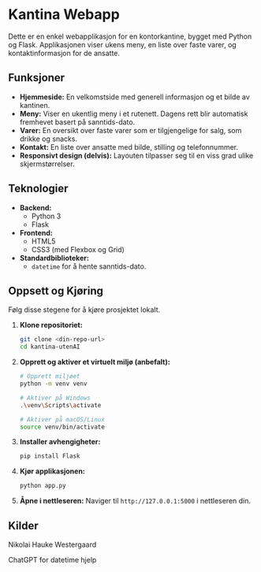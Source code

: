 # Kantina Webapp

Dette er en enkel webapplikasjon for en kontorkantine, bygget med Python og Flask. Applikasjonen viser ukens meny, en liste over faste varer, og kontaktinformasjon for de ansatte.

## Funksjoner

- **Hjemmeside:** En velkomstside med generell informasjon og et bilde av kantinen.
- **Meny:** Viser en ukentlig meny i et rutenett. Dagens rett blir automatisk fremhevet basert på sanntids-dato.
- **Varer:** En oversikt over faste varer som er tilgjengelige for salg, som drikke og snacks.
- **Kontakt:** En liste over ansatte med bilde, stilling og telefonnummer.
- **Responsivt design (delvis):** Layouten tilpasser seg til en viss grad ulike skjermstørrelser.

## Teknologier

- **Backend:**
  - Python 3
  - Flask
- **Frontend:**
  - HTML5
  - CSS3 (med Flexbox og Grid)
- **Standardbiblioteker:**
  - `datetime` for å hente sanntids-dato.

## Oppsett og Kjøring

Følg disse stegene for å kjøre prosjektet lokalt.

1.  **Klone repositoriet:**
    ```bash
    git clone <din-repo-url>
    cd kantina-utenAI
    ```

2.  **Opprett og aktiver et virtuelt miljø (anbefalt):**
    ```bash
    # Opprett miljøet
    python -m venv venv

    # Aktiver på Windows
    .\venv\Scripts\activate

    # Aktiver på macOS/Linux
    source venv/bin/activate
    ```

3.  **Installer avhengigheter:**
    ```bash
    pip install Flask
    ```

4.  **Kjør applikasjonen:**
    ```bash
    python app.py
    ```

5.  **Åpne i nettleseren:**
    Naviger til `http://127.0.0.1:5000` i nettleseren din.

## Kilder
Nikolai Hauke Westergaard

ChatGPT for datetime hjelp
